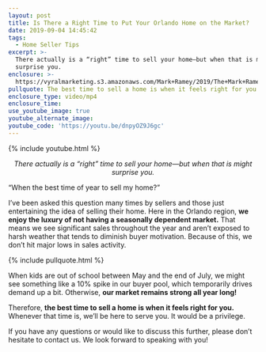 ```yaml
---
layout: post
title: Is There a Right Time to Put Your Orlando Home on the Market?
date: 2019-09-04 14:45:42
tags:
  - Home Seller Tips
excerpt: >-
  There actually is a “right” time to sell your home—but when that is might
  surprise you.
enclosure: >-
  https://vyralmarketing.s3.amazonaws.com/Mark+Ramey/2019/The+Mark+Ramey+Group-+When+Is+the+Best+Time+to+Sell.mp4
pullquote: The best time to sell a home is when it feels right for you.
enclosure_type: video/mp4
enclosure_time:
use_youtube_image: true
youtube_alternate_image:
youtube_code: 'https://youtu.be/dnpyOZ9J6gc'
---
```


{% include youtube.html %}

<p style="text-align: center;"><em>There actually is a “right” time to sell your home—but when that is might surprise you.</em></p>

“When the best time of year to sell my home?”&nbsp;

I’ve been asked this question many times by sellers and those just entertaining the idea of selling their home. Here in the Orlando region, **we enjoy the luxury of not having a seasonally dependent market.** That means we see significant sales throughout the year and aren’t exposed to harsh weather that tends to diminish buyer motivation. Because of this, we don’t hit major lows in sales activity.

{% include pullquote.html %}

When kids are out of school between May and the end of July, we might see something like a 10% spike in our buyer pool, which temporarily drives demand up a bit. Otherwise, **our market remains strong all year long\!**&nbsp;

Therefore, **the best time to sell a home is when it feels right for you.** Whenever that time is, we’ll be here to serve you. It would be a privilege.&nbsp;

If you have any questions or would like to discuss this further, please don’t hesitate to contact us. We look forward to speaking with you\!